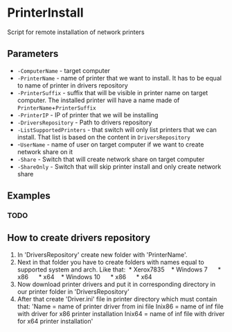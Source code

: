 # PrinterInstall
Script for remote installation of network printers

## Parameters
* `-ComputerName` - target computer
* `-PrinterName` - name of printer that we want to install. It has to be equal to name of printer in drivers repository
* `-PrinterSuffix` - suffix that will be visible in printer name on target computer. The installed printer will have a name made of `PrinterName`+`PrinterSuffix`
* `-PrinterIP` - IP of printer that we will be installing
* `-DriversRepository` - Path to drivers repository
* `-ListSupportedPrinters` - that switch will only list printers that we can install. That list is based on the content in `DriversRepository`
* -`UserName` - name of user on target computer if we want to create network share on it
* `-Share` - Switch that will create network share on target computer
* `-ShareOnly` - Switch that will skip printer install and only create network share
## Examples
### TODO

## How to create drivers repository
1. In 'DriversRepository' create new folder with 'PrinterName'.
2. Next in that folder you have to create folders with names equal to supported system and arch. Like that:
  * Xerox7835
    * Windows 7
      * x86
      * x64
    * Windows 10
      * x86
      * x64
3. Now download printer drivers and put it in corresponding directory in our printer folder in 'DriversRepository'
4. After that create 'Driver.ini' file in printer directory which must contain that:
'Name = name of printer driver from ini file
Inix86 = name of inf file with driver for x86 printer installation
Inix64 = name of inf file with driver for x64 printer installation'
